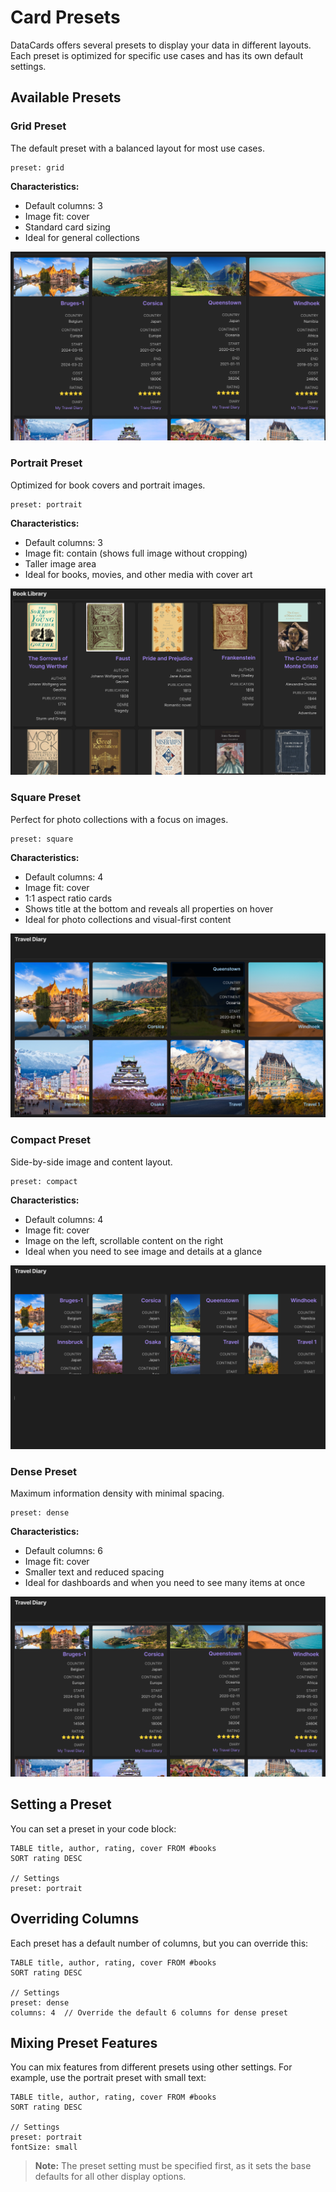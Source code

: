 # Card Presets

DataCards offers several presets to display your data in different layouts. Each preset is optimized for specific use cases and has its own default settings.

## Available Presets

### Grid Preset

The default preset with a balanced layout for most use cases.

```
preset: grid
```

**Characteristics:**
- Default columns: 3
- Image fit: cover
- Standard card sizing
- Ideal for general collections

![Grid Preset Example](../assets/images/examples/preset-example-grid.png)

### Portrait Preset

Optimized for book covers and portrait images.

```
preset: portrait
```

**Characteristics:**
- Default columns: 3
- Image fit: contain (shows full image without cropping)
- Taller image area
- Ideal for books, movies, and other media with cover art

![Portrait Preset Example](../assets/images/examples/preset-example-portrait.png)

### Square Preset

Perfect for photo collections with a focus on images.

```
preset: square
```

**Characteristics:**
- Default columns: 4
- Image fit: cover
- 1:1 aspect ratio cards
- Shows title at the bottom and reveals all properties on hover
- Ideal for photo collections and visual-first content

![Square Preset Example](../assets/images/examples/preset-example-square.png)

### Compact Preset

Side-by-side image and content layout.

```
preset: compact
```

**Characteristics:**
- Default columns: 4
- Image fit: cover
- Image on the left, scrollable content on the right
- Ideal when you need to see image and details at a glance

![Compact Preset Example](../assets/images/examples/preset-example-compact.png)

### Dense Preset

Maximum information density with minimal spacing.

```
preset: dense
```

**Characteristics:**
- Default columns: 6
- Image fit: cover
- Smaller text and reduced spacing
- Ideal for dashboards and when you need to see many items at once

![Dense Preset Example](../assets/images/examples/preset-example-dense.png)

## Setting a Preset

You can set a preset in your code block:

```datacards
TABLE title, author, rating, cover FROM #books
SORT rating DESC

// Settings
preset: portrait
```

## Overriding Columns

Each preset has a default number of columns, but you can override this:

```datacards
TABLE title, author, rating, cover FROM #books
SORT rating DESC

// Settings
preset: dense
columns: 4  // Override the default 6 columns for dense preset
```

## Mixing Preset Features

You can mix features from different presets using other settings. For example, use the portrait preset with small text:

```datacards
TABLE title, author, rating, cover FROM #books
SORT rating DESC

// Settings
preset: portrait
fontSize: small
```

> **Note:** The preset setting must be specified first, as it sets the base defaults for all other display options.
